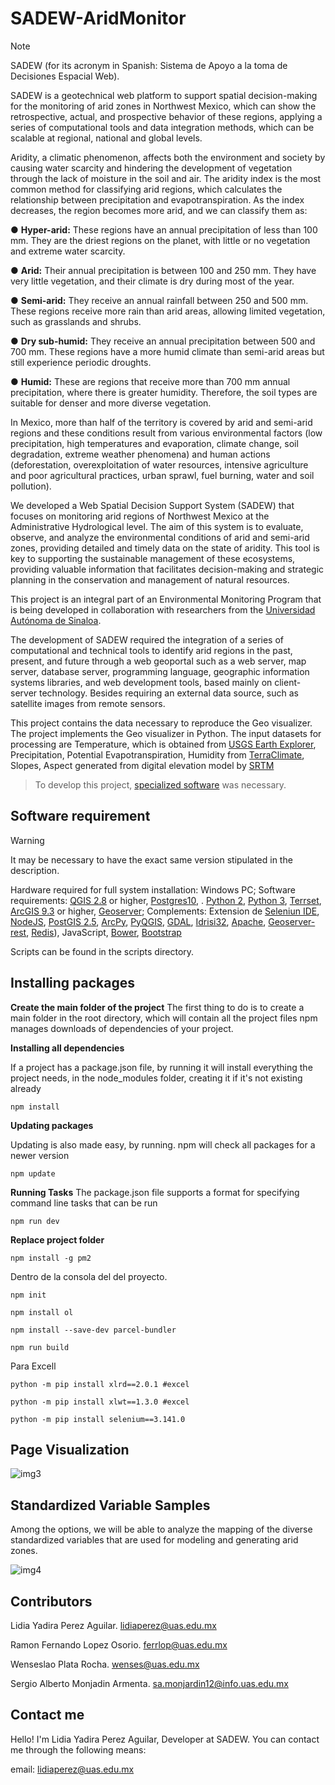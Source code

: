 # SADEW-AridMonitor
> [!NOTE]
> SADEW (for its acronym in Spanish: Sistema de Apoyo a la toma de Decisiones Espacial Web).
>
> SADEW is a geotechnical web platform to support spatial decision-making for the monitoring of arid zones in Northwest Mexico, which can show the retrospective, actual, and prospective behavior of these regions, applying a series of computational tools and data integration methods, which can be scalable at regional, national and global levels.
> 
Aridity, a climatic phenomenon, affects both the environment and society by causing water scarcity and hindering the development of vegetation through the lack of moisture in the soil and air.
The aridity index is the most common method for classifying arid regions, which calculates the relationship between precipitation and evapotranspiration. As the index decreases, the region becomes more arid, and we can classify them as:
>
● **Hyper-arid:** These regions have an annual precipitation of less than 100 mm. They are the driest regions on the planet, with little or no vegetation and extreme water scarcity.

● **Arid:** Their annual precipitation is between 100 and 250 mm. They have very little vegetation, and their climate is dry during most of the year.

● **Semi-arid:** They receive an annual rainfall between 250 and 500 mm. These regions receive more rain than arid areas, allowing limited vegetation, such as grasslands and shrubs. 

● **Dry sub-humid:** They receive an annual precipitation between 500 and 700 mm. These regions have a more humid climate than semi-arid areas but still experience periodic droughts. 

● **Humid:** These are regions that receive more than 700 mm annual precipitation, where there is greater humidity. Therefore, the soil types are suitable for denser and more diverse vegetation.

In Mexico, more than half of the territory is covered by arid and semi-arid regions and these conditions result from various environmental factors (low precipitation, high temperatures and evaporation, climate change, soil degradation, extreme weather phenomena) and human actions (deforestation, overexploitation of water resources, intensive agriculture and poor agricultural practices, urban sprawl, fuel burning, water and soil pollution).

We developed a Web Spatial Decision Support System (SADEW) that focuses on monitoring arid regions of Northwest Mexico at the Administrative Hydrological level. The aim of this system is to evaluate, observe, and analyze the environmental conditions of arid and semi-arid zones, providing detailed and timely data on the state of aridity. This tool is key to supporting the sustainable management of these ecosystems, providing valuable information that facilitates decision-making and strategic planning in the conservation and management of natural resources. 

This project is an integral part of an Environmental Monitoring Program that is being developed in collaboration with researchers from the [Universidad Autónoma de Sinaloa](www.uas.edu.mx).

The development of SADEW required the integration of a series of computational and technical tools to identify arid regions in the past, present, and future through a web geoportal such as a web server, map server, database server, programming language, geographic information systems libraries, and web development tools, based mainly on client-server technology. Besides requiring an external data source, such as satellite images from remote sensors.

This project contains the data necessary to reproduce the Geo visualizer. The project implements the Geo visualizer in Python. The input datasets for processing are Temperature, which is obtained from [USGS Earth Explorer](https://earthexplorer.usgs.gov/), Precipitation, Potential Evapotranspiration, Humidity from [TerraClimate](https://app.climateengine.org/climateEngine), Slopes, Aspect generated from digital elevation model by [SRTM](https://srtm.csi.cgiar.org) 

>To develop this project, [specialized software](https://github.com/perezlidia/SADEW-AridMonitor?tab=readme-ov-file#software-requirement) was necessary.

## Software requirement
> [!WARNING]
> It may be necessary to have the exact same version stipulated in the description.
> 
Hardware required for full system installation: Windows PC; Software requirements: [QGIS 2.8](https://qgis.org/download/) or higher, [Postgres10](https://www.postgresql.org/download/), . [Python 2](https://www.python.org/downloads/release/python-272/), [Python 3](https://www.python.org/downloads/), [Terrset](https://clarklabs.org/download/),  [ArcGIS 9.3](https://arcgis.software.informer.com/9.3/) or higher, [Geoserver](https://geoserver.org/download/); Complements: Extension de [Seleniun IDE](https://chromewebstore.google.com/detail/selenium-ide/mooikfkahbdckldjjndioackbalphokd?hl=es), [NodeJS](https://nodejs.org/en/download/package-manager), [PostGIS 2.5](https://postgis.net/2018/09/PostGIS-2.5.0/), [ArcPy](https://pro.arcgis.com/es/pro-app/latest/arcpy/get-started/installing-arcpy.htm), [PyQGIS](https://qgis.org/pyqgis/master/), [GDAL](https://gdal.org/en/latest/download.html), [Idrisi32](https://idrisi32.software.informer.com), [Apache](https://httpd.apache.org/download.cgi), [Geoserver-rest](https://docs.geoserver.org/stable/en/user/rest/), [Redis](https://redis.io/downloads/)), JavaScript, [Bower](https://bower.io/), [Bootstrap](https://getbootstrap.com/)

Scripts can be found in the scripts directory.

## Installing packages

**Create the main folder of the project**
The first thing to do is to create a main folder in the root directory, which will contain all the project files
npm manages downloads of dependencies of your project.
>
**Installing all dependencies**
> 
If a project has a package.json file, by running it will install everything the project needs, in the node_modules folder, creating it if it's not existing already
> 
```
npm install
```
**Updating packages**

Updating is also made easy, by running. npm will check all packages for a newer version
```
npm update
```
**Running Tasks**
The package.json file supports a format for specifying command line tasks that can be run

```
npm run dev
```

**Replace project folder**

```
npm install -g pm2
```
Dentro de la consola del del proyecto.

```
npm init
```

```
npm install ol
```

```
npm install --save-dev parcel-bundler
```

```
npm run build
```

Para Excell

```
python -m pip install xlrd==2.0.1 #excel
```

```
python -m pip install xlwt==1.3.0 #excel
```

```
python -m pip install selenium==3.141.0
```

## Page Visualization

![img3](https://github.com/user-attachments/assets/c492bd7c-0070-405b-8938-9c624403d28d)

## Standardized Variable Samples

Among the options, we will be able to analyze the mapping of the diverse standardized variables that are used for modeling and generating arid zones.

![img4](https://github.com/user-attachments/assets/2b52c1f3-dce6-486c-8b6b-64325818cab3)


## Contributors

Lidia Yadira Perez Aguilar.
lidiaperez@uas.edu.mx

Ramon Fernando Lopez Osorio.
ferrlop@uas.edu.mx 

Wenseslao Plata Rocha.
wenses@uas.edu.mx 

Sergio Alberto Monjadin Armenta.
sa.monjardin12@info.uas.edu.mx 

## Contact me

Hello! I'm Lidia Yadira Perez Aguilar, Developer at SADEW. You can contact me through the following means:

email: [lidiaperez@uas.edu.mx](lidiaperez@uas.edu.mx)

